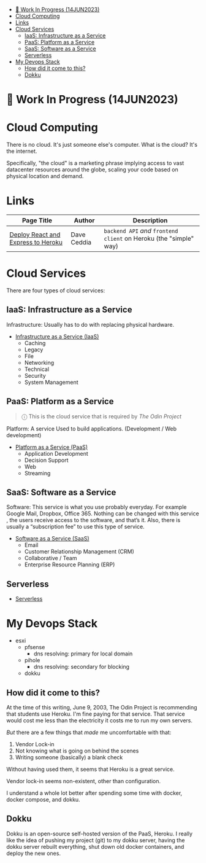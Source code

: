 - [🚧 Work In Progress (14JUN2023)](#-work-in-progress-14jun2023)
- [Cloud Computing](#cloud-computing)
- [Links](#links)
- [Cloud Services](#cloud-services)
  - [IaaS: Infrastructure as a Service](#iaas-infrastructure-as-a-service)
  - [PaaS: Platform as a Service](#paas-platform-as-a-service)
  - [SaaS: Software as a Service](#saas-software-as-a-service)
  - [Serverless](#serverless)
- [My Devops Stack](#my-devops-stack)
  - [How did it come to this?](#how-did-it-come-to-this)
  - [Dokku](#dokku)

# 🚧 Work In Progress (14JUN2023)

# Cloud Computing

There is no cloud. It's just someone else's computer. What is the cloud? It's the internet.

Specifically, "the cloud" is a marketing phrase implying access to vast datacenter resources around the globe, scaling your code based on physical location and demand.

# Links

| Page Title                                                                                    | Author      | Description                                                        |
| --------------------------------------------------------------------------------------------- | ----------- | ------------------------------------------------------------------ |
| [Deploy React and Express to Heroku](https://daveceddia.com/deploy-react-express-app-heroku/) | Dave Ceddia | `backend API` _and_ `frontend client` on Heroku (the "simple" way) |

# Cloud Services

There are four types of cloud services:

## IaaS: Infrastructure as a Service

Infrastructure: Usually has to do with replacing physical hardware.

- [Infrastructure as a Service (IaaS)](./IaaS.md)
  - Caching
  - Legacy
  - File
  - Networking
  - Technical
  - Security
  - System Management

## PaaS: Platform as a Service

> ⓘ This is the cloud service that is required by _The Odin Project_

Platform: A service Used to build applications. (Development / Web development)

- [Platform as a Service (PaaS)](./PaaS.md)
  - Application Development
  - Decision Support
  - Web
  - Streaming

## SaaS: Software as a Service

Software: This service is what you use probably everyday. For example Google Mail, Dropbox, Office 365. Nothing can be changed with this service , the users receive access to the software, and that’s it. Also, there is usually a “subscription fee” to use this type of service.

- [Software as a Service (SaaS)](./SaaS.md)
  - Email
  - Customer Relationship Management (CRM)
  - Collaborative / Team
  - Enterprise Resource Planning (ERP)

## Serverless

- [Serverless](./Serverless.md)

# My Devops Stack

- esxi
  - pfsense
    - dns resolving: primary for local domain
  - pihole
    - dns resolving: secondary for blocking
  - dokku

## How did it come to this?

At the time of this writing, June 9, 2003, The Odin Project is recommending that students use Heroku. I'm fine paying for that service. That service would cost me less than the electricity it costs me to run my own servers.

_But_ there are a few things that _made_ me uncomfortable with that:

1. Vendor Lock-in
2. Not knowing what is going on behind the scenes
3. Writing someone (basically) a blank check

Without having used them, it seems that Heroku is a great service.

Vendor lock-in seems non-existent, other than configuration.

I understand a whole lot better after spending some time with docker, docker compose, and dokku.

## Dokku

Dokku is an open-source self-hosted version of the PaaS, Heroku. I really like the idea of pushing my project (git) to my dokku server, having the dokku server rebuilt everything, shut down old docker containers, and deploy the new ones.
